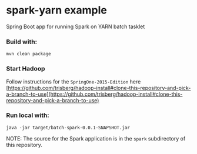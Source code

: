 spark-yarn example
==================

Spring Boot app for running Spark on YARN batch tasklet

### Build with:

    mvn clean package

### Start Hadoop

Follow instructions for the `SpringOne-2015-Edition` here [https://github.com/trisberg/hadoop-install#clone-this-repository-and-pick-a-branch-to-use](https://github.com/trisberg/hadoop-install#clone-this-repository-and-pick-a-branch-to-use)

### Run local with:

    java -jar target/batch-spark-0.0.1-SNAPSHOT.jar

NOTE: The source for the Spark application is in the `spark` subdirectory of this repository.